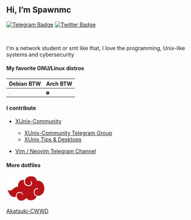 ## Hi, I’m Spawnmc

[![Telegram Badge](https://img.shields.io/badge/-@spawnmc-1ca0f1?style=flat-square&labelColor=1c1c1f&logo=telegram&logoColor=dark&link=https://t.me/spawnmc)](https://t.me/spawnmc) [![Twitter Badge](https://img.shields.io/badge/-@TheSpawnmc-1ca0f1?style=flat-square&labelColor=1c1c1f&logo=twitter&logoColor=white&link=https://twitter.com/TheSpawnmc)](https://twitter.com/TheSpawnmc)

<br />

I'm a network student or smt like that, I love the programming, Unix-like systems and cybersecurity

#### My favorite GNU/Linux distros

| Debian BTW                                                   | Arch BTW                                                     |
| ------------------------------------------------------------ | ------------------------------------------------------------ |
| <img src="/img/debian.png" alt="Debian_icon" style="zoom:5%;" /> | <img src="/img/arch.png" alt="Arch_icon" style="zoom:15%;" /> |

#### I contribute

- [XUnix-Community](https://www.facebook.com/groups/xunix.welcome.to.the.heaven/)
  - [XUnix-Community Telegram Group](https://t.me/XUnixCommunity)
  - [XUnix Tips & Desktops](https://t.me/xunixtipdesktops)

- [Vim / Neovim Telegram Channel ](https://t.me/VimNeovimChannel)

#### More dotfiles

<img src="/img/akatuski.png" alt="Akatsuki’s" style="zoom:10%;" />

[Akatsuki-CWWD](https://github.com/Akatsuki-CWWD)
